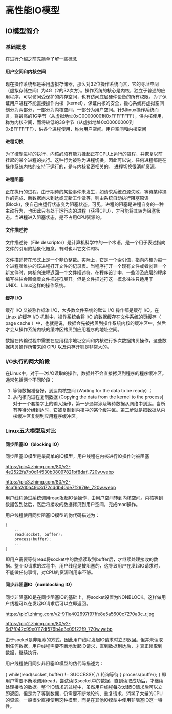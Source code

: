 # 高性能IO模型

## IO模型简介

### 基础概念

在进行介绍之前先简单了解一些概念

#### 用户空间和内核空间
现在操作系统都是采用虚拟存储器，那么对32位操作系统而言，它的寻址空间（虚拟存储空间）为4G（2的32次方）。操作系统的核心是内核，独立于普通的应用程序，可以访问受保护的内存空间，也有访问底层硬件设备的所有权限。为了保证用户进程不能直接操作内核（kernel），保证内核的安全，操心系统将虚拟空间划分为两部分，一部分为内核空间，一部分为用户空间。针对linux操作系统而言，将最高的1G字节（从虚拟地址0xC0000000到0xFFFFFFFF），供内核使用，称为内核空间，而将较低的3G字节（从虚拟地址0x00000000到0xBFFFFFFF），供各个进程使用，称为用户空间。用户空间和内核空间

#### 进程切换
为了控制进程的执行，内核必须有能力挂起正在CPU上运行的进程，并恢复以前挂起的某个进程的执行。这种行为被称为进程切换。因此可以说，任何进程都是在操作系统内核的支持下运行的，是与内核紧密相关的。 进程切换很消耗资源。

#### 进程阻塞
正在执行的进程，由于期待的某些事件未发生，如请求系统资源失败、等待某种操作的完成、新数据尚未到达或无新工作做等，则由系统自动执行阻塞原语(Block)，使自己由运行状态变为阻塞状态。可见，进程的阻塞是进程自身的一种主动行为，也因此只有处于运行态的进程（获得CPU），才可能将其转为阻塞状态。当进程进入阻塞状态，是不占用CPU资源的。

#### 文件描述符
文件描述符（File descriptor）是计算机科学中的一个术语，是一个用于表述指向文件的引用的抽象化概念。有时也叫它文件句柄

文件描述符在形式上是一个非负整数。实际上，它是一个索引值，指向内核为每一个进程所维护的该进程打开文件的记录表。当程序打开一个现有文件或者创建一个新文件时，内核向进程返回一个文件描述符。在程序设计中，一些涉及底层的程序编写往往会围绕着文件描述符展开。但是文件描述符这一概念往往只适用于UNIX、Linux这样的操作系统。

#### 缓存 I/O
缓存 I/O 又被称作标准 I/O，大多数文件系统的默认 I/O 操作都是缓存 I/O。在 Linux 的缓存 I/O 机制中，操作系统会将 I/O 的数据缓存在文件系统的页缓存（ page cache ）中，也就是说，数据会先被拷贝到操作系统内核的缓冲区中，然后才会从操作系统内核的缓冲区拷贝到应用程序的地址空间。

数据在传输过程中需要在应用程序地址空间和内核进行多次数据拷贝操作，这些数据拷贝操作所带来的 CPU 以及内存开销是非常大的。

### I/O执行的两大阶段
在Linux中，对于一次I/O读取的操作，数据并不会直接拷贝到程序的程序缓冲区。通常包括两个不同阶段：

1. 等待数据准备好，到达内核空间 (Waiting for the data to be ready) ；
2. 从内核向进程复制数据 (Copying the data from the kernel to the process)
对于一个套接字上的输入操作，第一步通常涉及等待数据从网络中到达。当所有等待分组到达时，它被复制到内核中的某个缓冲区。第二步就是把数据从内核缓冲区复制到应用程序缓冲区。

### Linux五大模型及对比

#### 同步阻塞IO（blocking IO）

同步阻塞IO模型是最简单的IO模型，用户线程在内核进行IO操作时被阻塞

https://pic4.zhimg.com/80/v2-4e2522fa7b0d14530b08097821bf8daf_720w.webp

https://pic3.zhimg.com/80/v2-8caf9a2d0a49c3d72cddb40de7f2979e_720w.webp

用户线程通过系统调用read发起IO读操作，由用户空间转到内核空间。内核等到数据包到达后，然后将接收的数据拷贝到用户空间，完成read操作。

用户线程使用同步阻塞IO模型的伪代码描述为：

```c
{
    ...
    read(socket, buffer);
    process(buffer);
    ...
}
```

即用户需要等待read将socket中的数据读取到buffer后，才继续处理接收的数据。整个IO请求的过程中，用户线程是被阻塞的，这导致用户在发起IO请求时，不能做任何事情，对CPU的资源利用率不够。

#### 同步非阻塞IO（nonblocking IO）

同步非阻塞IO是在同步阻塞IO的基础上，将socket设置为NONBLOCK。这样做用户线程可以在发起IO请求后可以立即返回。

https://pic1.zhimg.com/v2-911e402697f97ffe8e5a5600c7270a3c_r.jpg

https://pic2.zhimg.com/80/v2-6d7f042c99e0117df576b4e3e09f22f9_720w.webp

由于socket是非阻塞的方式，因此用户线程发起IO请求时立即返回。但并未读取到任何数据，用户线程需要不断地发起IO请求，直到数据到达后，才真正读取到数据，继续执行。

用户线程使用同步非阻塞IO模型的伪代码描述为：

{
    while(read(socket, buffer) != SUCCESS){
        // 轮询等待
    }
    process(buffer);
}
即用户需要不断地调用read，尝试读取socket中的数据，直到读取成功后，才继续处理接收的数据。整个IO请求的过程中，虽然用户线程每次发起IO请求后可以立即返回，但是为了等到数据，仍需要不断地轮询、重复请求，消耗了大量的CPU的资源。一般很少直接使用这种模型，而是在其他IO模型中使用非阻塞IO这一特性。

